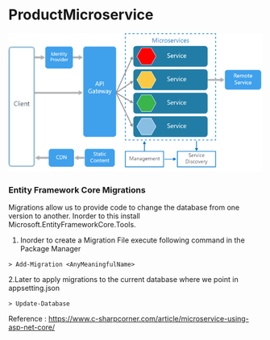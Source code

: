 # ProductMicroservice

![alt text](https://github.com/ShriLingam23/ProductMicroservice/blob/master/Assets/Microservice%20Using%20ASP.NET%20Core.png)


### Entity Framework Core Migrations

Migrations allow us to provide code to change the database from one version to another.
Inorder to this install Microsoft.EntityFrameworkCore.Tools.

1. Inorder to create a Migration File execute following command in the Package Manager 
```
> Add-Migration <AnyMeaningfulName>
```

2.Later to apply migrations to the current database where we point in appsetting.json
```
> Update-Database
```

Reference : https://www.c-sharpcorner.com/article/microservice-using-asp-net-core/
